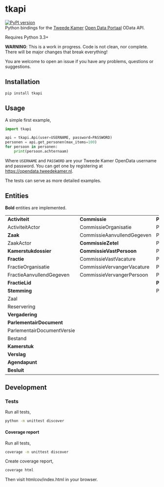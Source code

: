 # tkapi
[![PyPI version](https://badge.fury.io/py/tkapi.svg)](https://badge.fury.io/py/tkapi)  
Python bindings for the [Tweede Kamer](https://tweedekamer.nl) [Open Data Portaal](https://opendata.tweedekamer.nl) OData API.

Requires Python 3.3+

**WARNING**: This is a work in progress. Code is not clean, nor complete. There will be major changes that break everything!

You are welcome to open an issue if you have any problems, questions or suggestions.

## Installation
```
pip install tkapi
```

## Usage
A simple first example,
```python
import tkapi

api = tkapi.Api(user=USERNAME, password=PASSWORD)
personen = api.get_personen(max_items=100)
for persoon in personen:
    print(persoon.achternaam)
```

Where `USERNAME` and `PASSWORD` are your Tweede Kamer OpenData username and password. 
You can get one by registering at https://opendata.tweedekamer.nl.

The tests can serve as more detailed examples.

## Entities
**Bold** entities are implemented.

|                            |                            |                              |
|----------------------------|----------------------------|------------------------------|
| **Activiteit**             | **Commissie**              | **Persoon**                  |
| ActiviteitActor            | CommissieOrganisatie       | PersoonAdres                 |
| **Zaak**                   | CommissieAanvullendGegeven | PersoonContactinformatie     |
| ZaakActor                  | **CommissieZetel**         | PersoonGeschenk              |
| **Kamerstukdossier**       | **CommissieVastPersoon**   | PersoonLoopbaan              |
| **Fractie**                | CommissieVastVacature      | PersoonNevenfunctie          |
| FractieOrganisatie         | CommissieVervangerVacature | PersoonNevenfunctieInkomsten |
| FractieAanvullendGegeven   | CommissieVervangerPersoon  | PersoonOnderwijs             |
| **FractieLid**             |                            | **PersoonReis**              |
| **Stemming**               |                            | PersoonFunctie               |
| Zaal                       |                            |                              |
| Reservering                |                            |                              |
| **Vergadering**            |                            |                              |
| **ParlementairDocument**   |                            |                              |
| ParlementairDocumentVersie |                            |                              |
| Bestand                    |                            |                              |
| **Kamerstuk**              |                            |                              |
| **Verslag**                |                            |                              |
| **Agendapunt**             |                            |                              |
| **Besluit**                |                            |                              |

## Development

### Tests

Run all tests,
```bash
python -m unittest discover
```

#### Coverage report

Run all tests,
```bash
coverage -m unittest discover
```

Create coverage report,
```bash
coverage html
```
Then visit htmlcov/index.html in your browser.
